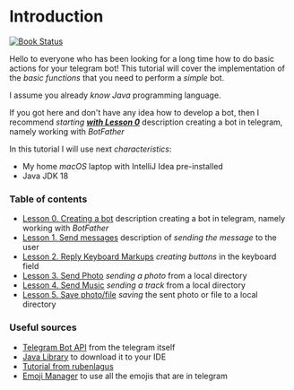 # Introduction


[![Book Status](https://img.shields.io/badge/book-passing-brightgreen.svg)](https://alexey-burak.gitbook.io/telegram-bot-tutorial/)

Hello to everyone who has been looking for a 
long time how to do basic actions for your telegram bot! This tutorial will cover the implementation 
of the *basic functions* that you need to perform a *simple* bot.  

I assume you already *know Java* programming language.  

If you got here and don't have any idea how to develop a bot, then I recommend *starting* ***[with Lesson 0](lessonsMd/creatingBot.md)*** description creating a bot in telegram, namely working with *BotFather*


In this tutorial I will use next *characteristics*:
* My home *macOS* laptop with IntelliJ Idea pre-installed
* Java JDK 18

### Table of contents

* [Lesson 0. Creating a bot](lessonsMd/creatingBot.md) description creating a bot in telegram, namely working with *BotFather*
* [Lesson 1. Send messages](lessonsMd/sendMessages.md) description of *sending the message* to the user
* [Lesson 2. Reply Keyboard Markups](lessonsMd/markups.md) *creating buttons* in the keyboard field
* [Lesson 3. Send Photo](lessonsMd/sendPhoto.md) *sending a photo* from a local directory
* [Lesson 4. Send Music](lessonsMd/sendMusic.md) *sending a track* from a local directory
* [Lesson 5. Save photo/file](lessonsMd/savePhotoFile.md) *saving* the sent photo or file to a local directory
    
### Useful sources

* [Telegram Bot API](https://core.telegram.org/bots/api) from the telegram itself
* [Java Library](https://github.com/rubenlagus/TelegramBots) to download it to your IDE
* [Tutorial from rubenlagus](https://github.com/rubenlagus/TelegramBotsExample)
* [Emoji Manager](https://github.com/vdurmont/emoji-java) to use all the emojis that are in telegram